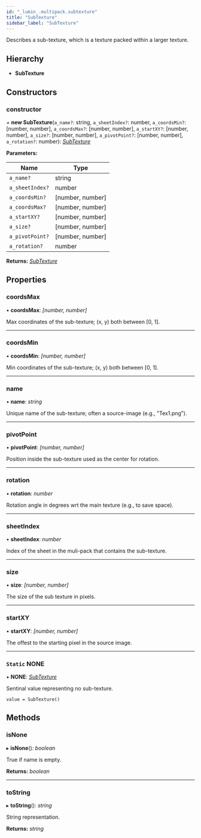 ```yaml
---
id: "_lumin_.multipack.subtexture"
title: "SubTexture"
sidebar_label: "SubTexture"
---
```


Describes a sub-texture, which is a texture packed within a larger texture.

## Hierarchy

* **SubTexture**

## Constructors

###  constructor

\+ **new SubTexture**(`a_name?`: string, `a_sheetIndex?`: number, `a_coordsMin?`: [number, number], `a_coordsMax?`: [number, number], `a_startXY?`: [number, number], `a_size?`: [number, number], `a_pivotPoint?`: [number, number], `a_rotation?`: number): *[SubTexture](_lumin_.multipack.subtexture.md)*

**Parameters:**

Name | Type |
------ | ------ |
`a_name?` | string |
`a_sheetIndex?` | number |
`a_coordsMin?` | [number, number] |
`a_coordsMax?` | [number, number] |
`a_startXY?` | [number, number] |
`a_size?` | [number, number] |
`a_pivotPoint?` | [number, number] |
`a_rotation?` | number |

**Returns:** *[SubTexture](_lumin_.multipack.subtexture.md)*

## Properties

###  coordsMax

• **coordsMax**: *[number, number]*

Max coordinates of the sub-texture; (x, y) both between [0, 1].

___

###  coordsMin

• **coordsMin**: *[number, number]*

Min coordinates of the sub-texture; (x, y) both between [0, 1].

___

###  name

• **name**: *string*

Unique name of the sub-texture; often a source-image (e.g., "Tex1.png").

___

###  pivotPoint

• **pivotPoint**: *[number, number]*

Position inside the sub-texture used as the center for rotation.

___

###  rotation

• **rotation**: *number*

Rotation angle in degrees wrt the main texture (e.g., to save space).

___

###  sheetIndex

• **sheetIndex**: *number*

Index of the sheet in the muli-pack that contains the sub-texture.

___

###  size

• **size**: *[number, number]*

The size of the sub texture in pixels.

___

###  startXY

• **startXY**: *[number, number]*

The offest to the starting pixel in the source image.

___

### `Static` NONE

▪ **NONE**: *[SubTexture](_lumin_.multipack.subtexture.md)*

Sentinal value representing no sub-texture.

`value = SubTexture()`

## Methods

###  isNone

▸ **isNone**(): *boolean*

True if name is empty.

**Returns:** *boolean*

___

###  toString

▸ **toString**(): *string*

String representation.

**Returns:** *string*
